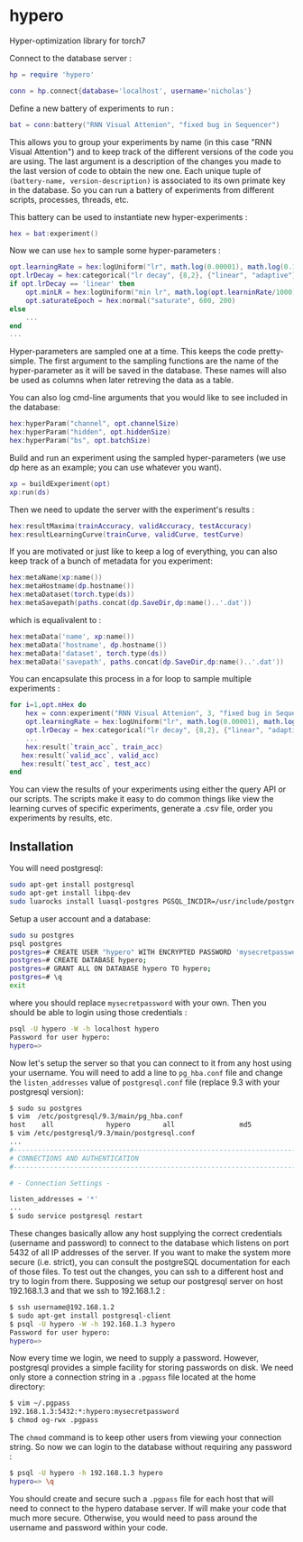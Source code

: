 # hypero
Hyper-optimization library for torch7

Connect to the database server :
```lua
hp = require 'hypero'

conn = hp.connect{database='localhost', username='nicholas'}
```

Define a new battery of experiments to run :
```lua
bat = conn:battery("RNN Visual Attenion", "fixed bug in Sequencer")
```
This allows you to group your experiments by name (in this case "RNN Visual Attention") 
and to keep track of the different versions of the code you are using.
The last argument is a description of the changes you made to the last version of code to obtain the new one.
Each unique tuple of `(battery-name, version-description)` is associated to its own primate key in the database.
So you can run a battery of experiments from different scripts, processes, threads, etc.

This battery can be used to instantiate new hyper-experiments :
```lua
hex = bat:experiment()
```

Now we can use `hex` to sample some hyper-parameters :
```lua
opt.learningRate = hex:logUniform("lr", math.log(0.00001), math.log(0.1))
opt.lrDecay = hex:categorical("lr decay", {8,2}, {"linear", "adaptive"})
if opt.lrDecay == 'linear' then
	opt.minLR = hex:logUniform("min lr", math.log(opt.learninRate/1000), math.log(opt.learningRate/10))
	opt.saturateEpoch = hex:normal("saturate", 600, 200)
else
	...
end
...
```
Hyper-parameters are sampled one at a time. This keeps the code pretty-simple. 
The first argument to the sampling functions are the name of the hyper-parameter 
as it will be saved in the database. These names will also be used as 
columns when later retreving the data as a table.

You can also log cmd-line arguments that you would like to see included in the database:
```lua
hex:hyperParam("channel", opt.channelSize)
hex:hyperParam("hidden", opt.hiddenSize)
hex:hyperParam("bs", opt.batchSize)
```

Build and run an experiment using the sampled hyper-parameters (we use dp here as an example; you can use whatever you want).
```lua
xp = buildExperiment(opt)
xp:run(ds)
```

Then we need to update the server with the experiment's results :
```lua
hex:resultMaxima(trainAccuracy, validAccuracy, testAccuracy)
hex:resultLearningCurve(trainCurve, validCurve, testCurve)
```

If you are motivated or just like to keep a log of everything, 
you can also keep track of a bunch of metadata for you experiment:
```lua
hex:metaName(xp:name())
hex:metaHostname(dp.hostname())
hex:metaDataset(torch.type(ds))
hex:metaSavepath(paths.concat(dp.SaveDir,dp:name()..'.dat'))
```
which is equalivalent to :
```lua
hex:metaData('name', xp:name())
hex:metaData('hostname', dp.hostname())
hex:metaData('dataset', torch.type(ds))
hex:metaData('savepath', paths.concat(dp.SaveDir,dp:name()..'.dat'))
```

You can encapsulate this process in a for loop to sample multiple experiments :
```lua
for i=1,opt.nHex do
	hex = conn:experiment("RNN Visual Attenion", 3, "fixed bug in Sequencer")
	opt.learningRate = hex:logUniform("lr", math.log(0.00001), math.log(0.1))
	opt.lrDecay = hex:categorical("lr decay", {8,2}, {"linear", "adaptive"})
	...
	hex:result(`train_acc`, train_acc)
   hex:result(`valid_acc`, valid_acc)
   hex:result(`test_acc`, test_acc)
end
```

You can view the results of your experiments using either the query API or our scripts.
The scripts make it easy to do common things like view the learning curves of specific experiments, 
generate a .csv file, order you experiments by results, etc.

## Installation 

You will need postgresql:
```bash
sudo apt-get install postgresql
sudo apt-get install libpq-dev
sudo luarocks install luasql-postgres PGSQL_INCDIR=/usr/include/postgresql
```

Setup a user account and a database:
```bash
sudo su postgres
psql postgres
postgres=# CREATE USER "hypero" WITH ENCRYPTED PASSWORD 'mysecretpassword';
postgres=# CREATE DATABASE hypero;
postgres=# GRANT ALL ON DATABASE hypero TO hypero;
postgres=# \q
exit
```
where you should replace `mysecretpassword` with your own. 
Then you should be able to login using those credentials :
```bash
psql -U hypero -W -h localhost hypero
Password for user hypero: 
hypero=>
```
Now let's setup the server so that you can connect to it from any host using your username.
You will need to add a line to `pg_hba.conf` file and change the `listen_addresses` value of 
`postgresql.conf` file (replace 9.3 with your postgresql version):
```bash
$ sudo su postgres
$ vim  /etc/postgresql/9.3/main/pg_hba.conf 
host    all             hypero        all                md5
$ vim /etc/postgresql/9.3/main/postgresql.conf
...
#------------------------------------------------------------------------------
# CONNECTIONS AND AUTHENTICATION
#------------------------------------------------------------------------------

# - Connection Settings -

listen_addresses = '*'
...
$ sudo service postgresql restart
```
These changes basically allow any host supplying the correct credentials (username and password) to 
connect to the database which listens on port 5432 of all IP addresses of the server.
If you want to make the system more secure (i.e. strict), 
you can consult the postgreSQL documentation for each of those files. 
To test out the changes, you can ssh to a different host and try to login from there. 
Supposing we setup our postgresql server on host 192.168.1.3 and that we ssh to 192.168.1.2 : 
```bash
$ ssh username@192.168.1.2
$ sudo apt-get install postgresql-client
$ psql -U hypero -W -h 192.168.1.3 hypero
Password for user hypero: 
hypero=>
```
Now every time we login, we need to supply a password. 
However, postgresql provides a simple facility for storing passwords on disk.
We need only store a connection string in a `.pgpass` file located at the home directory:
```bash
$ vim ~/.pgpass
192.168.1.3:5432:*:hypero:mysecretpassword
$ chmod og-rwx .pgpass
```
The `chmod` command is to keep other users from viewing your connection string.
So now we can login to the database without requiring any password :
```bash
$ psql -U hypero -h 192.168.1.3 hypero
hypero=> \q
```
You should create and secure such a `.pgpass` file for each host 
that will need to connect to the hypero database server. 
If will make your code that much more secure. Otherwise, you would 
need to pass around the username and password within your code.
